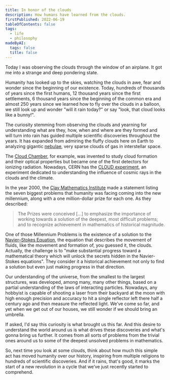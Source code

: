 ```yaml
---
title: In honor of the clouds
description: How humans have learned from the clouds.
firstPublished: 2022-06-19
tableOfContents: false
tags:
  - life
  - philosophy
madeByAI:
  tags: false
  title: false
---
```


Today I was observing the clouds through the window of an airplane.
It got me into a strange and deep pondering state.

Humanity has looked up to the skies, watching the clouds in awe, fear and
wonder since the beginning of our existence. Today, hundreds of thousands of
years since the first humans, 12 thousand years since the first settlements,
6 thousand years since the beginning of the common era and almost 250
years since we learned how to fly over the clouds in a balloon, we still look
up and wonder "will it rain today?" or say "look, that cloud looks like a bunny!".

The curiosity stemming from observing the clouds and yearning for understanding
what are they, how, when and where are they formed and will turn into rain has
guided multiple scientific discoveries throughout the years. It has expanded
from admiring the fluffy clouds here on Earth to analyzing gigantic
[nebulae](https://en.wikipedia.org/wiki/Nebula 'Nebulae - Wikipedia'), very
sparse clouds of gas in interstellar space.

The [Cloud Chamber](https://en.wikipedia.org/wiki/Cloud_chamber),
for example, was invented to study cloud formation and their optical properties
but became one of the first detectors for ionizing radiation. Nowadays, CERN
has the [CLOUD experiment](https://cloud.web.cern.ch/), an experiment dedicated
to understanding the influence of cosmic rays in the clouds and the climate.

In the year 2000, the
[Clay Mathematics Institute](https://www.claymath.org/purpose-and-goals)
made a statement listing the seven biggest problems that humanity was facing coming
into the new millennium, along with a one million-dollar prize for each one.
As they described:

> The Prizes were conceived \[...\] to emphasize the importance of working
> towards a solution of the deepest, most difficult problems; and to recognize
> achievement in mathematics of historical magnitude.

One of those Millennium Problems is the existence of a solution to the
[Navier–Stokes Equation](https://www.claymath.org/millennium-problems/navier%E2%80%93stokes-equation),
the equation that describes the movement of fluids, like the movement and
formation of, you guessed it, the clouds. Actually, the challenge is to "make
substantial progress toward a mathematical theory which will unlock the secrets
hidden in the Navier-Stokes equations". They consider it a historical achievement
not only to find a solution but even just making progress in that direction.

Our understanding of the universe, from the smallest to the largest structures,
was developed, among many, many other things,
based on a partial understanding of the laws of interacting particles.
Nowadays, any hobbyist is capable of shooting a laser from their backyard at the moon with
high enough precision and accuracy to hit a single reflector left there half a century ago
and then measure the reflected light.
We’ve come so far, and yet when we get out of our houses, we still wonder if we should
bring an umbrella.

If asked, I'd say this curiosity is what brought us this far. And this desire to
understand the world around us is what drives these discoveries and what's gonna
bring us further. It comes from all sorts of problems from the trivial ones
around us to some of the deepest unsolved problems in mathematics.

So, next time you look at some clouds, think about how much this simple act
has moved humanity over our history, inspiring from multiple religions to
hundreds of scientific discoveries.
And if it rains, that's good, it marks the start of a new revolution in a cycle that
we’ve just recently started to comprehend.
